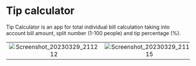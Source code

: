 # Tip calculator
Tip Calculator is an app for total individual bill calculation taking into account bill amount, split number (1-100 people) and tip percentage (%).

|          |             |
| :---:    |    :----:   |
![Screenshot_20230329_211212](https://user-images.githubusercontent.com/93789076/228630564-81b2c25c-e0f2-4288-af43-e405c6f90ccc.png)|![Screenshot_20230329_211415](https://user-images.githubusercontent.com/93789076/228630602-e65009ad-adf1-4f6c-abb4-12516f34ccb5.png)
